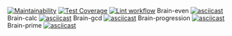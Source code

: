 [![Maintainability](https://api.codeclimate.com/v1/badges/a99a88d28ad37a79dbf6/maintainability)](https://codeclimate.com/github/codeclimate/codeclimate/maintainability)
[![Test Coverage](https://api.codeclimate.com/v1/badges/a99a88d28ad37a79dbf6/test_coverage)](https://codeclimate.com/github/codeclimate/codeclimate/test_coverage)
[![Lint workflow](https://github.com/amarynets/python-project-lvl1/workflows/CI/badge.svg)](https://github.com/amarynets/python-project-lvl1/actions?query=workflow%3ACI)
Brain-even
[![asciicast](https://asciinema.org/a/ThxsC8tD3Go00q5wLl9cHOvFC.svg)](https://asciinema.org/a/ThxsC8tD3Go00q5wLl9cHOvFC)
Brain-calc
[![asciicast](https://asciinema.org/a/DXIT7J5JqwPg6EGshN0H2JdRD.svg)](https://asciinema.org/a/DXIT7J5JqwPg6EGshN0H2JdRD)
Brain-gcd
[![asciicast](https://asciinema.org/a/CatZbm0o5VrZIlGBpT2SQlkGV.svg)](https://asciinema.org/a/CatZbm0o5VrZIlGBpT2SQlkGV)
Brain-progression
[![asciicast](https://asciinema.org/a/VlLMkRfK9iv1tNBJcLfGHfVr9.svg)](https://asciinema.org/a/VlLMkRfK9iv1tNBJcLfGHfVr9)
Brain-prime
[![asciicast](https://asciinema.org/a/M1HMxMkGgsHp1kVeWpo55mL0i.svg)](https://asciinema.org/a/M1HMxMkGgsHp1kVeWpo55mL0i)
